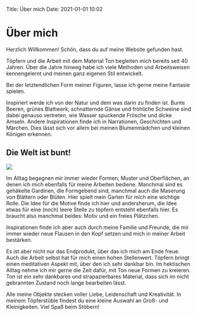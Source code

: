 Title: Über mich
Date: 2021-01-01 10:02

# Über mich

Herzlich Willkommen!
Schön, dass du auf meine Website gefunden hast. 

Töpfern und die Arbeit mit dem Material Ton begleiten mich bereits seit 40 Jahren.
Über die Jahre hinweg habe ich viele Methoden und Arbeitsweisen kennengelernt und meinen ganz eigenen Stil entwickelt. 

Bei der letztendlichen Form meiner Figuren, lasse ich gerne meine Fantasie spielen. 

Inspiriert werde ich von der Natur und dem was darin zu finden ist.
Bunte Beeren, grünes Blattwerk, schnatternde Gänse und fröhliche Schweine sind dabei genauso vertreten, wie Wasser spuckende Frösche und dicke Amseln.
Andere Inspirationen finde ich in Narrationen, Geschichten und Märchen.
Dies lässt sich vor allem bei meinen Blumenmädchen und kleinen Königen erkennen. 

## Die Welt ist bunt!
![]({static}/images/IMG_5265.jpg)

Im Alltag begegnen mir immer wieder Formen, Muster und Oberflächen, an denen ich mich ebenfalls für meine Arbeiten bediene.
Manchmal sind es gehäkelte Gardinen, die Formgebend sind, manchmal auch die Maserung von Blättern oder Blüten.
Hier spielt mein Garten für mich eine wichtige Rolle.
Die Idee für die Motive finde ich hier und andersherum, die Idee etwas für eine (noch) leere Stelle zu töpfern entsteht ebenfalls hier.
Es braucht also manchmal beides: Motiv und ein freies Plätzchen. 

Inspirationen finde ich aber auch durch meine Familie und Freunde, die mir immer wieder neue Flausen in den Kopf setzen und mich in meiner Arbeit bestärken. 

Es ist aber nicht nur das Endprodukt, über das ich mich am Ende freue.
Auch die Arbeit selbst hat für mich einen hohen Stellenwert.
Töpfern bringt einen meditativen Aspekt mit, über den ich sehr dankbar bin.
Im hektischen Alltag nehme ich mir gerne die Zeit dafür, mit Ton neue Formen zu kreieren.
Ton ist ein sehr dankbares und strapazierbares Material, dass sich im nicht gebrannten Zustand noch lange bearbeiten lässt. 

Alle meine Objekte stecken voller Liebe, Leidenschaft und Kreativität.
In meinem Töpferstüble findest du eine kleine Auswahl an Groß- und Kleinigkeiten.
Viel Spaß beim Stöbern! 

